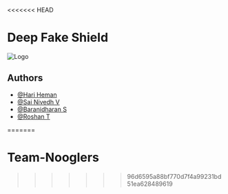 <<<<<<< HEAD
# Deep Fake Shield




![Logo](https://th.bing.com/th/id/OIP.c3kjQCSsa9vmFjQETSfm9QAAAA?rs=1&pid=ImgDetMain)


## Authors

- [@Hari Heman](https://github.com/MAD-MAN-HEMAN)
- [@Sai Nivedh V](https://github.com/SaiNivedh26)
- [@Baranidharan S](https://github.com/thespectacular314)
- [@Roshan T](https://github.com/Twinn-github09)

=======
# Team-Nooglers
>>>>>>> 96d6595a88bf770d7f4a99231bd51ea628489619
